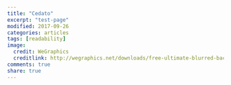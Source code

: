 ```yaml
---
title: "Cedato"
excerpt: "test-page"
modified: 2017-09-26
categories: articles
tags: [readability]
image:
  credit: WeGraphics
  creditlink: http://wegraphics.net/downloads/free-ultimate-blurred-background-pack/
comments: true
share: true
---
```

<br>
<div class="apester-media" data-media-id="5c092d4b3a4823f4a6e09d85" data-player="true" height="512"></div><script async src="https://static.stg.apester.com/js/sdk/latest/apester-sdk.js"></script>
<br>

